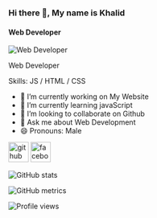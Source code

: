 ### Hi there 👋, My name is Khalid 
#### Web Developer
![Web Developer](https://scontent.fdac24-1.fna.fbcdn.net/v/t39.30808-6/322602765_5713880228693109_3425208410244571929_n.jpg?stp=cp6_dst-jpg&_nc_cat=110&ccb=1-7&_nc_sid=a4a2d7&_nc_ohc=dVHlX9k-EooAX8zCjlX&_nc_ht=scontent.fdac24-1.fna&oh=00_AfChoHHWTO567LfRZJPAbDZ8aTual-L_sAf9abtnzD34rw&oe=64D29768)

Web Developer

Skills:  JS / HTML / CSS

- 🔭 I’m currently working on My Website 
- 🌱 I’m currently learning javaScript 
- 👯 I’m looking to collaborate on Github 
- 💬 Ask me about Web Development 
- 😄 Pronouns: Male 


[<img src='https://cdn.jsdelivr.net/npm/simple-icons@3.0.1/icons/github.svg' alt='github' height='40'>](https://github.com/khalid4290)  [<img src='https://cdn.jsdelivr.net/npm/simple-icons@3.0.1/icons/facebook.svg' alt='facebook' height='40'>](https://www.facebook.com/nispapharami1)  

![GitHub stats](https://github-readme-stats.vercel.app/api?username=khalid4290&show_icons=true)  

![GitHub metrics](https://metrics.lecoq.io/khalid4290)  

![Profile views](https://gpvc.arturio.dev/khalid4290)  
